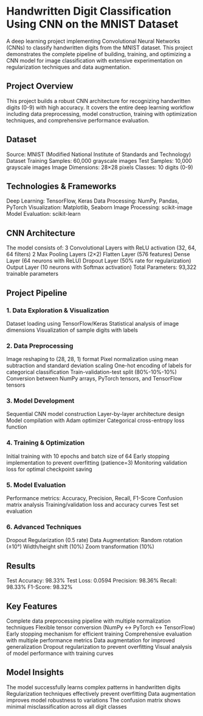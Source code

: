 # Handwritten Digit Classification Using CNN on the MNIST Dataset
A deep learning project implementing Convolutional Neural Networks (CNNs) to classify handwritten digits from the MNIST dataset. This project demonstrates the complete pipeline of building, training, and optimizing a CNN model for image classification with extensive experimentation on regularization techniques and data augmentation.
## Project Overview
This project builds a robust CNN architecture for recognizing handwritten digits (0-9) with high accuracy. It covers the entire deep learning workflow including data preprocessing, model construction, training with optimization techniques, and comprehensive performance evaluation.
## Dataset
Source: MNIST (Modified National Institute of Standards and Technology) Dataset
Training Samples: 60,000 grayscale images
Test Samples: 10,000 grayscale images
Image Dimensions: 28×28 pixels
Classes: 10 digits (0-9)
## Technologies & Frameworks
Deep Learning: TensorFlow, Keras
Data Processing: NumPy, Pandas, PyTorch
Visualization: Matplotlib, Seaborn
Image Processing: scikit-image
Model Evaluation: scikit-learn
## CNN Architecture
The model consists of:
3 Convolutional Layers with ReLU activation (32, 64, 64 filters)
2 Max Pooling Layers (2×2)
Flatten Layer (576 features)
Dense Layer (64 neurons with ReLU)
Dropout Layer (50% rate for regularization)
Output Layer (10 neurons with Softmax activation)
Total Parameters: 93,322 trainable parameters
## Project Pipeline
### 1. Data Exploration & Visualization
Dataset loading using TensorFlow/Keras
Statistical analysis of image dimensions
Visualization of sample digits with labels
### 2. Data Preprocessing
Image reshaping to (28, 28, 1) format
Pixel normalization using mean subtraction and standard deviation scaling
One-hot encoding of labels for categorical classification
Train-validation-test split (80%-10%-10%)
Conversion between NumPy arrays, PyTorch tensors, and TensorFlow tensors
### 3. Model Development
Sequential CNN model construction
Layer-by-layer architecture design
Model compilation with Adam optimizer
Categorical cross-entropy loss function
### 4. Training & Optimization
Initial training with 10 epochs and batch size of 64
Early stopping implementation to prevent overfitting (patience=3)
Monitoring validation loss for optimal checkpoint saving
### 5. Model Evaluation
Performance metrics: Accuracy, Precision, Recall, F1-Score
Confusion matrix analysis
Training/validation loss and accuracy curves
Test set evaluation
### 6. Advanced Techniques
Dropout Regularization (0.5 rate)
Data Augmentation:
Random rotation (±10°)
Width/height shift (10%)
Zoom transformation (10%)
## Results
Test Accuracy: 98.33%
Test Loss: 0.0594
Precision: 98.36%
Recall: 98.33%
F1-Score: 98.32%
## Key Features
Complete data preprocessing pipeline with multiple normalization techniques
Flexible tensor conversion (NumPy ↔ PyTorch ↔ TensorFlow)
Early stopping mechanism for efficient training
Comprehensive evaluation with multiple performance metrics
Data augmentation for improved generalization
Dropout regularization to prevent overfitting
Visual analysis of model performance with training curves
## Model Insights
The model successfully learns complex patterns in handwritten digits
Regularization techniques effectively prevent overfitting
Data augmentation improves model robustness to variations
The confusion matrix shows minimal misclassification across all digit classes

